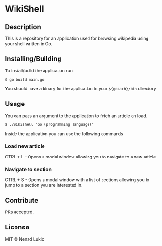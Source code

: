 # WikiShell

## Description

This is a repository for an application used for browsing wikipedia using your shell written in Go.

## Installing/Building

To install/build the application run 

```shell
$ go build main.go
```

You should have a binary for the application in your `${gopath}/bin` directory

## Usage

You can pass an argument to the application to fetch an article on load. 

```shell
$ ./wikishell "Go (programming language)"
```

Inside the application you can use the following commands

### Load new article 
CTRL + L - Opens a modal window allowing you to navigate to a new article.

### Navigate to section
CTRL + S - Opens a modal window with a list of sections allowing you to jump to a section you are interested in.

## Contribute

PRs accepted.

## License

MIT © Nenad Lukic
